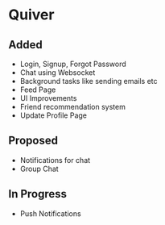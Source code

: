 # Quiver

## Added
- Login, Signup, Forgot Password
- Chat using Websocket
- Background tasks like sending emails etc
- Feed Page
- UI Improvements
- Friend recommendation system
- Update Profile Page

## Proposed
- Notifications for chat
- Group Chat

## In Progress
- Push Notifications

